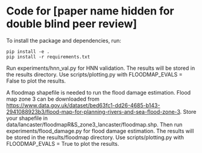 # Code for [paper name hidden for double blind peer review]

To install the package and dependencies, run:
``` 
pip install -e .
pip install -r requirements.txt
```

Run experiments/hnn_val.py for HNN validation. The results will be stored in the results directory. Use scripts/plotting.py with FLOODMAP_EVALS = False to plot the results. 

A floodmap shapefile is needed to run the flood damage estimation. Flood map zone 3 can be downloaded from https://www.data.gov.uk/dataset/bed63fc1-dd26-4685-b143-2941088923b3/flood-map-for-planning-rivers-and-sea-flood-zone-3. Store your shapefile in data/lancaster/floodmapR&S_zone3_lancaster/floodmap.shp.
Then run experiments/flood_damage.py for flood damage estimation. The results will be stored in the results/floodmap directory. Use scripts/plotting.py with FLOODMAP_EVALS = True to plot the results. 
